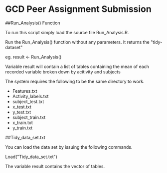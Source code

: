 GCD Peer Assignment Submission
==============================

##Run_Analysis() Function

To run this script simply load the source file Run_Analysis.R.

Run the Run_Analysis() function without any parameters. It returns the "tidy-dataset"

eg. result <- Run_Analysis()

Variable result will contain a list of tables containing the mean of each recorded variable broken down by acitivity and subjects  

The system requires the following to be the same directory to work.

+ Features.txt
+ Activity_labels.txt
+ subject_test.txt
+ x_test.txt
+ y_test.txt
+ subject_train.txt
+ x_train.txt
+ y_train.txt

##Tidy_data_set.txt

You can load the data set by issuing the following commands.

Load("Tidy_data_set.txt")

The variable result contains the vector of tables.

